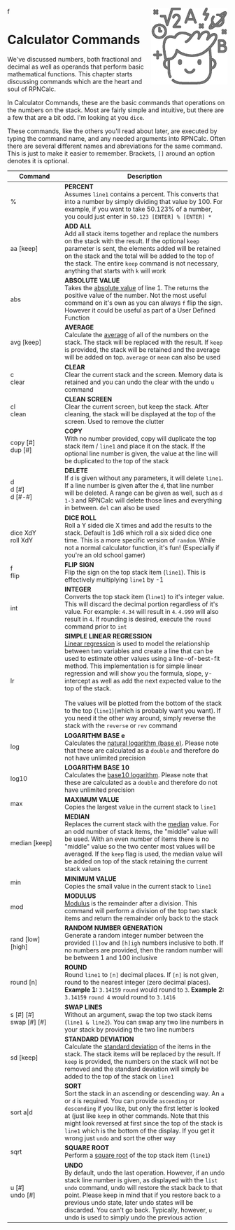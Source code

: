 f<img align="right" width="175" src="../Images/CalcCommands.png">

# Calculator Commands

We've discussed numbers, both fractional and decimal as well as operands that perform basic mathematical functions.  This chapter starts discussing commands which are the heart and soul of RPNCalc.

In Calculator Commands, these are the basic commands that operations on the numbers on the stack.  Most are fairly simple and intuitive, but there are a few that are a bit odd.  I'm looking at you `dice`.

These commands, like the others you'll read about later, are executed by typing the command name, and any needed arguments into RPNCalc.  Often there are several different names and abreviations for the same command.  This is just to make it easier to remember.  Brackets, `[]` around an option denotes it is optional.

|<div style="width:110px">Command</div>|Description|
|-------|-----------|
|%| **PERCENT**<br>Assumes `line1` contains a percent.  This converts that into a number by simply dividing that value by 100.  For example, if you want to take 50.123% of a number, you could just enter in `50.123 [ENTER] % [ENTER] *`|
|aa [keep]| **ADD ALL**<br>Add all stack items together and replace the numbers on the stack with the result.  If the optional `keep` parameter is sent, the elements added will be retained on the stack and the total will be added to the top of the stack.  The entire `keep` command is not necessary, anything that starts with `k` will work|
|abs| **ABSOLUTE VALUE**<br>Takes the [absolute value](https://en.wikipedia.org/wiki/Absolute_value#:~:text=In%20mathematics%2C%20the%20absolute%20value,and%20%7C0%7C%20%3D%200) of line 1.  The returns the positive value of the number.  Not the most useful command on it's own as you can always `f` flip the sign.  However it could be useful as part of a User Defined Function|
|avg [keep]|**AVERAGE**<br>Calculate the [average](https://en.wikipedia.org/wiki/Average) of all of the numbers on the stack.  The stack will be replaced with the result.  If `keep` is provided, the stack will be retained and the average will be added on top. `average` or `mean` can also be used|
|c <br> clear| **CLEAR**<br>Clear the current stack and the screen.  Memory data is retained and you can undo the clear with the undo `u` command|
|cl <br> clean| **CLEAN SCREEN**<br>Clear the current screen, but keep the stack.  After cleaning, the stack will be displayed at the top of the screen.  Used to remove the clutter|
|copy [#] <br> dup [#]|**COPY**<br>With no number provided, copy will duplicate the top stack item / `line1` and place it on the stack.  If the optional line number is given, the value at the line will be duplicated to the top of the stack|
|d<br>d [#]<br>d [#-#]| **DELETE**<br>If `d` is given without any parameters, it will delete `line1`.  If a line number is given after the `d`, that line number will be deleted.  A range can be given as well, such as `d 1-3` and RPNCalc will delete those lines and everything in between.  `del` can also be used|
|dice XdY<br>roll XdY| **DICE ROLL**<br>Roll a Y sided die X times and add the results to the stack.  Default is 1d6 which roll a six sided dice one time. This is a more specific version of `random`. While not a normal calculator function, it's fun! (Especially if you're an old school gamer)|
|f <br> flip | **FLIP SIGN**<br>Flip the sign on the top stack item (`line1`). This is effectively multiplying `line1` by -1|
|int| **INTEGER**<br>Converts the top stack item (`line1`) to it's integer value.  This will discard the decimal portion regardless of it's value.  For example: `4.34` will result in `4`.  `4.999` will also result in `4`. If rounding is desired, execute the `round` command prior to `int`|
|lr| **SIMPLE LINEAR REGRESSION**<br>[Linear regression](https://www.graphpad.com/guides/the-ultimate-guide-to-linear-regression) is used to model the relationship between two variables and create a line that can be used to estimate other values using a line-of-best-fit method. This implementation is for simple linear regression and will show you the formula, slope, y-intercept as well as add the next expected value to the top of the stack.<br><br>The values will be plotted from the bottom of the stack to the top (`line1`)(which is probably want you want).  If you need it the other way around, simply reverse the stack with the `reverse` or `rev` command|
|log|**LOGARITHM BASE e**<br>Calculates the [natural logarithm (base e)](https://en.wikipedia.org/wiki/Natural_logarithm). Please note that these are calculated as a `double` and therefore do not have unlimited precision|
|log10|**LOGARITHM BASE 10**<br>Calculates the [base10 logarithm](https://en.wikipedia.org/wiki/Common_logarithm). Please note that these are calculated as a `double` and therefore do not have unlimited precision|
|max|**MAXIMUM VALUE**<br>Copies the largest value in the current stack to `line1`|
|median [keep]|**MEDIAN**<br>Replaces the current stack with the [median](https://en.wikipedia.org/wiki/Median) value. For an odd number of stack items, the "middle" value will be used.  With an even number of items there is no "middle" value so the two center most values will be averaged. If the `keep` flag is used, the median value will be added on top of the stack retaining the current stack values|
|min|**MINIMUM VALUE**<br>Copies the small value in the current stack to `line1`|
|mod| **MODULUS**<br>[Modulus](en.wikipedia.org/wiki/Modular_arithmetic) is the remainder after a division.  This command will perform a division of the top two stack items and return the remainder only back to the stack|
|rand [low] \[high] | **RANDOM NUMBER GENERATION**<br>Generate a random integer number between the provided `[l]ow` and `[h]igh` numbers inclusive to both.  If no numbers are provided, then the random number will be between 1 and 100 inclusive|
|round [n]| **ROUND**<br>Round `line1` to `[n]` decimal places.  If `[n]` is not given, round to the nearest integer (zero decimal places).  **Example 1:** `3.14159` `round` would round to `3`.  **Example 2:** `3.14159` `round 4` would round to `3.1416`|
|s [#] \[#] <br> swap [#] \[#]| **SWAP LINES**<br>Without an argument, swap the top two stack items (`line1 & line2`).  You can swap any two line numbers in your stack by providing the two line numbers|
|sd [keep]|**STANDARD DEVIATION**<br>Calculate the [standard deviation](https://en.wikipedia.org/wiki/Standard_deviation) of the items in the stack.  The stack items will be replaced by the result. If `keep` is provided, the numbers on the stack will not be removed and the standard deviation will simply be added to the top of the stack on `line1`|
|sort a\|d|**SORT**<br>Sort the stack in an ascending or descending way.  An `a` or `d` is required.  You can provide `ascending` or `descending` if you like, but only the first letter is looked at (just like `keep` in other commands. Note that this might look reversed at first since the top of the stack is `line1` which is the bottom of the display.  If you get it wrong just `undo` and sort the other way|
|sqrt| **SQUARE ROOT**<br>Perform a [square root](https://en.wikipedia.org/wiki/Square_root) of the top stack item (`line1`)|
|u [#]<br> undo [#]| **UNDO**<br>By default, undo the last operation.  However, if an undo stack line number is given, as displayed with the `list undo` command, undo will restore the stack back to that point.  Please keep in mind that if you restore back to a previous undo state, later undo states will be discarded.  You can't go back. Typically, however, `u` undo is used to simply undo the previous action|
